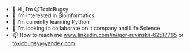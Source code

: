 - 👋 Hi, I’m @ToxicBugsy
- 👀 I’m interested in Bioinformatics
- 🌱 I’m currently learning Python
- 💞️ I’m looking to collaborate on  it company and Life Science
- 📫 How to reach me www.linkedin.com/in/igor-ruvinskii-62517765 or toxicbugsy@yandex.com

<!---
p1pk4/p1pk4 is a ✨ special ✨ repository because its `README.md` (this file) appears on your GitHub profile.
You can click the Preview link to take a look at your changes.
--->
